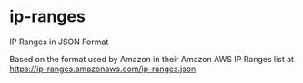 # ip-ranges
IP Ranges in JSON Format

Based on the format used by Amazon in their Amazon AWS IP Ranges list at https://ip-ranges.amazonaws.com/ip-ranges.json